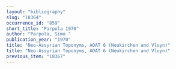 ```yaml
---
layout: "bibliography"
slug: "18364"
occurrence_id: "859"
short_title: "Parpola 1970"
author: "Parpola, Simo "
publication_year: "1970"
title: "Neo-Assyrian Toponyms, AOAT 6 (Neukirchen and Vluyn)"
title: "Neo-Assyrian Toponyms, AOAT 6 (Neukirchen and Vluyn)"
previous_item: "18367"
---
```

